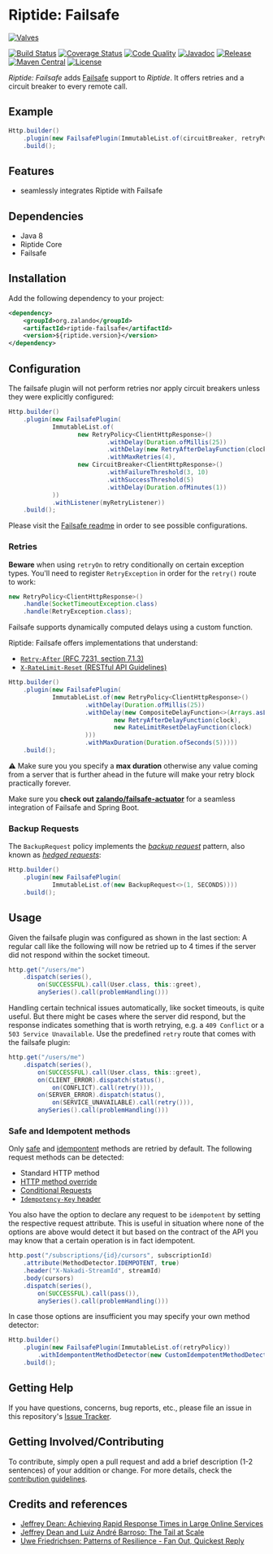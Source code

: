 # Riptide: Failsafe

[![Valves](../docs/valves.jpg)](https://pixabay.com/en/wheel-valve-heating-line-turn-2137043/)

[![Build Status](https://img.shields.io/travis/zalando/riptide/master.svg)](https://travis-ci.org/zalando/riptide)
[![Coverage Status](https://img.shields.io/coveralls/zalando/riptide/master.svg)](https://coveralls.io/r/zalando/riptide)
[![Code Quality](https://img.shields.io/codacy/grade/1fbe3d16ca544c0c8589692632d114de/master.svg)](https://www.codacy.com/app/whiskeysierra/riptide)
[![Javadoc](https://www.javadoc.io/badge/org.zalando/riptide-failsafe.svg)](http://www.javadoc.io/doc/org.zalando/riptide-failsafe)
[![Release](https://img.shields.io/github/release/zalando/riptide.svg)](https://github.com/zalando/riptide/releases)
[![Maven Central](https://img.shields.io/maven-central/v/org.zalando/riptide-failsafe.svg)](https://maven-badges.herokuapp.com/maven-central/org.zalando/riptide-failsafe)
[![License](https://img.shields.io/badge/license-MIT-blue.svg)](https://raw.githubusercontent.com/zalando/riptide/master/LICENSE)

*Riptide: Failsafe* adds [Failsafe](https://github.com/jhalterman/failsafe) support to *Riptide*. It offers retries
and a circuit breaker to every remote call.

## Example

```java
Http.builder()
    .plugin(new FailsafePlugin(ImmutableList.of(circuitBreaker, retryPolicy)))
    .build();
```

## Features

- seamlessly integrates Riptide with Failsafe

## Dependencies

- Java 8
- Riptide Core
- Failsafe

## Installation

Add the following dependency to your project:

```xml
<dependency>
    <groupId>org.zalando</groupId>
    <artifactId>riptide-failsafe</artifactId>
    <version>${riptide.version}</version>
</dependency>
```

## Configuration

The failsafe plugin will not perform retries nor apply circuit breakers unless they were explicitly configured:

```java
Http.builder()
    .plugin(new FailsafePlugin(
            ImmutableList.of(
                   new RetryPolicy<ClientHttpResponse>()
                           .withDelay(Duration.ofMillis(25))
                           .withDelay(new RetryAfterDelayFunction(clock))
                           .withMaxRetries(4),
                   new CircuitBreaker<ClientHttpResponse>()
                           .withFailureThreshold(3, 10)
                           .withSuccessThreshold(5)
                           .withDelay(Duration.ofMinutes(1))
            ))
            .withListener(myRetryListener))
    .build();
```

Please visit the [Failsafe readme](https://github.com/jhalterman/failsafe#readme) in order to see possible configurations. 

### Retries

**Beware** when using `retryOn` to retry conditionally on certain exception types.
You'll need to register `RetryException` in order for the `retry()` route to work:

```java
new RetryPolicy<ClientHttpResponse>()
    .handle(SocketTimeoutException.class)
    .handle(RetryException.class);
```

Failsafe supports dynamically computed delays using a custom function.

Riptide: Failsafe offers implementations that understand:
- [`Retry-After` (RFC 7231, section 7.1.3)](https://tools.ietf.org/html/rfc7231#section-7.1.3)
- [`X-RateLimit-Reset` (RESTful API Guidelines)](https://opensource.zalando.com/restful-api-guidelines/#153)

```java
Http.builder()
    .plugin(new FailsafePlugin(
            ImmutableList.of(new RetryPolicy<ClientHttpResponse>()
                     .withDelay(Duration.ofMillis(25))
                     .withDelay(new CompositeDelayFunction<>(Arrays.asList(
                             new RetryAfterDelayFunction(clock),
                             new RateLimitResetDelayFunction(clock)
                     )))
                     .withMaxDuration(Duration.ofSeconds(5)))))
    .build();
```

:warning: Make sure you you specify a **max duration** otherwise any value coming from a server that is further ahead in the future will make your retry block practically forever.

Make sure you **check out 
[zalando/failsafe-actuator](https://github.com/zalando/failsafe-actuator)** for a seamless integration of
Failsafe and Spring Boot.

### Backup Requests

The `BackupRequest` policy implements the [*backup request*][abstract] pattern, also known as [*hedged requests*][article]:

```java
Http.builder()
    .plugin(new FailsafePlugin(
            ImmutableList.of(new BackupRequest<>(1, SECONDS))))
    .build();
```

## Usage

Given the failsafe plugin was configured as shown in the last section: A regular call like the following will now be
retried up to 4 times if the server did not respond within the socket timeout.

```java
http.get("/users/me")
    .dispatch(series(),
        on(SUCCESSFUL).call(User.class, this::greet),
        anySeries().call(problemHandling()))
```

Handling certain technical issues automatically, like socket timeouts, is quite useful.
But there might be cases where the server did respond, but the response indicates something that is worth
retrying, e.g. a `409 Conflict` or a `503 Service Unavailable`. Use the predefined `retry` route that comes with the
failsafe plugin:

```java
http.get("/users/me")
    .dispatch(series(),
        on(SUCCESSFUL).call(User.class, this::greet),
        on(CLIENT_ERROR).dispatch(status(),
            on(CONFLICT).call(retry())),
        on(SERVER_ERROR).dispatch(status(),
            on(SERVICE_UNAVAILABLE).call(retry())),
        anySeries().call(problemHandling()))
```

### Safe and Idempotent methods

Only [safe](https://tools.ietf.org/html/rfc7231#section-4.2.1) and [idempontent](https://tools.ietf.org/html/rfc7231#section-4.2.2)
methods are retried by default. The following request methods can be detected:

- Standard HTTP method
- [HTTP method override](https://opensocial.github.io/spec/2.5.1/Core-API-Server.xml#rfc.section.2.1.1.19)
- [Conditional Requests](https://tools.ietf.org/html/rfc7232)
- [`Idempotency-Key` header](https://stripe.com/docs/api#idempotent_requests)

You also have the option to declare any request to be `idempotent` by setting the respective request attribute. This is
useful in situation where none of the options are above would detect it but based on the contract of the API you may know
that a certain operation is in fact idempotent.

```java
http.post("/subscriptions/{id}/cursors", subscriptionId)
    .attribute(MethodDetector.IDEMPOTENT, true)
    .header("X-Nakadi-StreamId", streamId)
    .body(cursors)
    .dispatch(series(),
        on(SUCCESSFUL).call(pass()),
        anySeries().call(problemHandling()))
```

In case those options are insufficient you may specify your own method detector:

```java
Http.builder()
    .plugin(new FailsafePlugin(ImmutableList.of(retryPolicy))
        .withIdempontentMethodDetector(new CustomIdempotentMethodDetector()))
    .build();
```

## Getting Help

If you have questions, concerns, bug reports, etc., please file an issue in this repository's [Issue Tracker](../../../../issues).

## Getting Involved/Contributing

To contribute, simply open a pull request and add a brief description (1-2 sentences) of your addition or change. For
more details, check the [contribution guidelines](../.github/CONTRIBUTING.md).

## Credits and references

- [Jeffrey Dean: Achieving Rapid Response Times in Large Online Services][abstract]
- [Jeffrey Dean and Luiz André Barroso: The Tail at Scale][article]
- [Uwe Friedrichsen: Patterns of Resilience - Fan Out, Quickest Reply](https://www.slideshare.net/ufried/patterns-of-resilience/61)

[abstract]: https://research.google.com/people/jeff/latency.html
[article]: http://www.cs.duke.edu/courses/cps296.4/fall13/838-CloudPapers/dean_longtail.pdf
